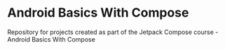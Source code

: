 # Android Basics With Compose
 Repository for projects created as part of the Jetpack Compose course - Android Basics With Compose
